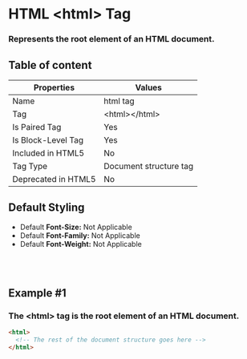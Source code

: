 # HTML &lt;html&gt; Tag

### Represents the root element of an HTML document.



## Table of content


| Properties            | Values                                                               |
|---------------------|----------------------------------------------------------------------|
| Name                | html tag                                                |
| Tag                 | &lt;html&gt;&lt;/html&gt;                                            |
| Is Paired Tag       | Yes                                                  |
| Is Block-Level Tag  | Yes                                |
| Included in HTML5   | No     |
| Tag Type            | Document structure tag     |
| Deprecated in HTML5 | No     |


## Default Styling


-	Default **Font-Size:** Not Applicable
-	Default **Font-Family:** Not Applicable
-	Default **Font-Weight:** Not Applicable


<br>
<br>

## Example #1
### The &lt;html&gt; tag is the root element of an HTML document.
```html
<html>
  <!-- The rest of the document structure goes here -->
</html>
``` 
<br>
<br>

